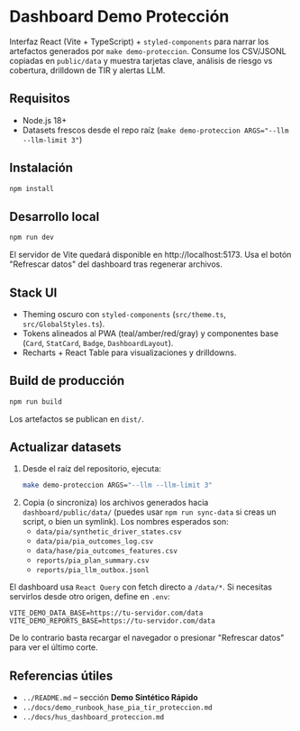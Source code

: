 # Dashboard Demo Protección

Interfaz React (Vite + TypeScript) + `styled-components` para narrar los artefactos generados por `make demo-proteccion`. Consume los CSV/JSONL copiadas en `public/data` y muestra tarjetas clave, análisis de riesgo vs cobertura, drilldown de TIR y alertas LLM.

## Requisitos
- Node.js 18+
- Datasets frescos desde el repo raíz (`make demo-proteccion ARGS="--llm --llm-limit 3"`)

## Instalación
```bash
npm install
```

## Desarrollo local
```bash
npm run dev
```

El servidor de Vite quedará disponible en http://localhost:5173. Usa el botón "Refrescar datos" del dashboard tras regenerar archivos.

## Stack UI
- Theming oscuro con `styled-components` (`src/theme.ts`, `src/GlobalStyles.ts`).
- Tokens alineados al PWA (teal/amber/red/gray) y componentes base (`Card`, `StatCard`, `Badge`, `DashboardLayout`).
- Recharts + React Table para visualizaciones y drilldowns.

## Build de producción
```bash
npm run build
```

Los artefactos se publican en `dist/`.

## Actualizar datasets
1. Desde el raíz del repositorio, ejecuta:
   ```bash
   make demo-proteccion ARGS="--llm --llm-limit 3"
   ```
2. Copia (o sincroniza) los archivos generados hacia `dashboard/public/data/` (puedes usar `npm run sync-data` si creas un script, o bien un symlink). Los nombres esperados son:
   - `data/pia/synthetic_driver_states.csv`
   - `data/pia/pia_outcomes_log.csv`
   - `data/hase/pia_outcomes_features.csv`
   - `reports/pia_plan_summary.csv`
   - `reports/pia_llm_outbox.jsonl`

El dashboard usa `React Query` con fetch directo a `/data/*`. Si necesitas servirlos desde otro origen, define en `.env`:
```
VITE_DEMO_DATA_BASE=https://tu-servidor.com/data
VITE_DEMO_REPORTS_BASE=https://tu-servidor.com/data
```
De lo contrario basta recargar el navegador o presionar "Refrescar datos" para ver el último corte.

## Referencias útiles
- `../README.md` – sección **Demo Sintético Rápido**
- `../docs/demo_runbook_hase_pia_tir_proteccion.md`
- `../docs/hus_dashboard_proteccion.md`
